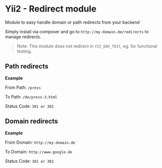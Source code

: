 Yii2 - Redirect module
======================

Module to easy handle domain or path redirects from your backend

Simply install via composer and go to `http://my-domain.de/redirects` to manage redirects.

> Note: This module does not redirect in `YII_ENV_TEST`, eg. for functional testing. 

## Path redirects

**Example**

From Path: `/press`

To Path: `/de/press-3.html`

Status Code: `301 or 302`


## Domain redirects

**Example**

From Domain: `http://my-domain.de`

To Domain: `http://www.google.de`

Status Code: `301 or 302`